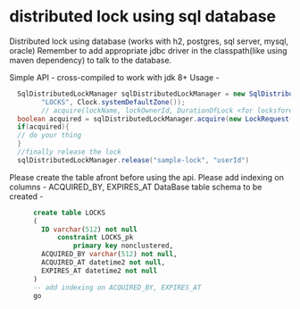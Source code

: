 # distributed lock using sql database
Distributed lock using database (works with h2, postgres, sql server, mysql, oracle)
Remember to add appropriate jdbc driver in the classpath(like using maven dependency) to talk to the database. 

Simple API - cross-compiled to work with jdk 8+
Usage - 
```java
  SqlDistributedLockManager sqlDistributedLockManager = new SqlDistributedLockManager(getDatabaseConnection(), 
        "LOCKS", Clock.systemDefaultZone());
        // acquire(lockName, lockOwnerId, DurationOfLock <for locksforever put a large duration>)
  boolean acquired = sqlDistributedLockManager.acquire(new LockRequest("sample-lock", "userId", Duration.ofMinutes(1)));
  if(acquired){
  // do your thing
  }
  //finally release the lock
  sqlDistributedLockManager.release("sample-lock", "userId")
```
Please create the table afront before using the api. 
Please add indexing on columns - ACQUIRED_BY, EXPIRES_AT
DataBase table schema to be created -
```sql
      create table LOCKS
      (
      	ID varchar(512) not null
      		constraint LOCKS_pk
      			primary key nonclustered,
      	ACQUIRED_BY varchar(512) not null,
      	ACQUIRED_AT datetime2 not null,
      	EXPIRES_AT datetime2 not null
      )
      -- add indexing on ACQUIRED_BY, EXPIRES_AT
      go
```
